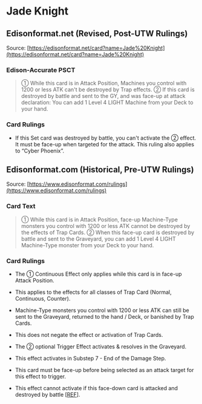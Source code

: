 # Jade Knight

## Edisonformat.net (Revised, Post-UTW Rulings)

Source: [https://edisonformat.net/card?name=Jade%20Knight](https://edisonformat.net/card?name=Jade%20Knight)

### Edison-Accurate PSCT

> ① While this card is in Attack Position, Machines you control with 1200 or less ATK can't be destroyed by Trap effects.
> ② If this card is destroyed by battle and sent to the GY, and was face-up at attack declaration:
> You can add 1 Level 4 LIGHT Machine from your Deck to your hand.

### Card Rulings

*   If this Set card was destroyed by battle, you can't activate the ② effect. It must be face-up when targeted for the attack. This ruling also applies to “Cyber Phoenix”.


## Edisonformat.com (Historical, Pre-UTW Rulings)

Source: [https://www.edisonformat.com/rulings](https://www.edisonformat.com/rulings)

### Card Text

> ① While this card is in Attack Position, face-up Machine-Type monsters you control with 1200 or less ATK cannot be destroyed by the effects of Trap Cards. ② When this face-up card is destroyed by battle and sent to the Graveyard, you can add 1 Level 4 LIGHT Machine-Type monster from your Deck to your hand.

### Card Rulings

*   The ① Continuous Effect only applies while this card is in face-up Attack Position.
*   This applies to the effects for all classes of Trap Card (Normal, Continuous, Counter).
*   Machine-Type monsters you control with 1200 or less ATK can still be sent to the Graveyard, returned to the hand / Deck, or banished by Trap Cards.
*   This does not negate the effect or activation of Trap Cards.

*   The ② optional Trigger Effect activates & resolves in the Graveyard.
*   This effect activates in Substep 7 - End of the Damage Step.
*   This card must be face-up before being selected as an attack target for this effect to trigger.
*   This effect cannot activate if this face-down card is attacked and destroyed by battle \[[REF](https://www.pojo.biz/board/showpost.php?p=17414058&postcount=14)\].



